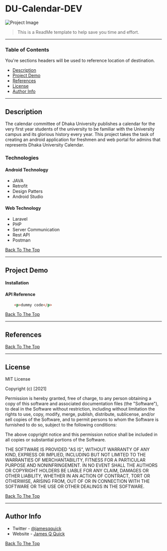 # DU-Calendar-DEV

![Project Image](project-image-url)

> This is a ReadMe template to help save you time and effort.

---

### Table of Contents
You're sections headers will be used to reference location of destination.

- [Description](#description)
- [Project Demo](#project-demo)
- [References](#references)
- [License](#license)
- [Author Info](#author-info)

---

## Description

The calendar committee of Dhaka University publishes a calendar for the very first year students of the university to be familiar with the University campus and its glorious history every year. This project takes the task of creating an android application for freshmen and web portal for admins that represents Dhaka University Calendar.

### Technologies

#### Android Technology

- JAVA
- Retrofit
- Design Patters
- Android Studio

#### Web Technology

- Laravel
- PHP
- Server Communication
- Rest API
- Postman

[Back To The Top](#DU-Calendar-DEV)

---

## Project Demo

#### Installation



#### API Reference

```html
    <p>dummy code</p>
```
[Back To The Top](#DU-Calendar-DEV)

---

## References
[Back To The Top](#DU-Calendar-DEV)

---

## License

MIT License

Copyright (c) [2021]

Permission is hereby granted, free of charge, to any person obtaining a copy
of this software and associated documentation files (the "Software"), to deal
in the Software without restriction, including without limitation the rights
to use, copy, modify, merge, publish, distribute, sublicense, and/or sell
copies of the Software, and to permit persons to whom the Software is
furnished to do so, subject to the following conditions:

The above copyright notice and this permission notice shall be included in all
copies or substantial portions of the Software.

THE SOFTWARE IS PROVIDED "AS IS", WITHOUT WARRANTY OF ANY KIND, EXPRESS OR
IMPLIED, INCLUDING BUT NOT LIMITED TO THE WARRANTIES OF MERCHANTABILITY,
FITNESS FOR A PARTICULAR PURPOSE AND NONINFRINGEMENT. IN NO EVENT SHALL THE
AUTHORS OR COPYRIGHT HOLDERS BE LIABLE FOR ANY CLAIM, DAMAGES OR OTHER
LIABILITY, WHETHER IN AN ACTION OF CONTRACT, TORT OR OTHERWISE, ARISING FROM,
OUT OF OR IN CONNECTION WITH THE SOFTWARE OR THE USE OR OTHER DEALINGS IN THE
SOFTWARE.

[Back To The Top](#DU-Calendar-DEV)

---

## Author Info

- Twitter - [@jamesqquick](https://twitter.com/jamesqquick)
- Website - [James Q Quick](https://jamesqquick.com)

[Back To The Top](#DU-Calendar-DEV)
